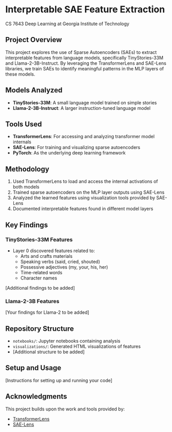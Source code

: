 # Interpretable SAE Feature Extraction
CS 7643 Deep Learning at Georgia Institute of Technology

## Project Overview
This project explores the use of Sparse Autoencoders (SAEs) to extract interpretable features from language models, specifically TinyStories-33M and Llama-2-3B-Instruct. By leveraging the TransformerLens and SAE-Lens libraries, we train SAEs to identify meaningful patterns in the MLP layers of these models.

## Models Analyzed
- **TinyStories-33M**: A small language model trained on simple stories
- **Llama-2-3B-Instruct**: A larger instruction-tuned language model

## Tools Used
- **TransformerLens**: For accessing and analyzing transformer model internals
- **SAE-Lens**: For training and visualizing sparse autoencoders
- **PyTorch**: As the underlying deep learning framework

## Methodology
1. Used TransformerLens to load and access the internal activations of both models
2. Trained sparse autoencoders on the MLP layer outputs using SAE-Lens
3. Analyzed the learned features using visualization tools provided by SAE-Lens
4. Documented interpretable features found in different model layers

## Key Findings
### TinyStories-33M Features
- Layer 0 discovered features related to:
  - Arts and crafts materials
  - Speaking verbs (said, cried, shouted)
  - Possessive adjectives (my, your, his, her)
  - Time-related words
  - Character names
  
[Additional findings to be added]

### Llama-2-3B Features
[Your findings for Llama-2 to be added]

## Repository Structure
- `notebooks/`: Jupyter notebooks containing analysis
- `visualizations/`: Generated HTML visualizations of features
- [Additional structure to be added]

## Setup and Usage
[Instructions for setting up and running your code]

## Acknowledgments
This project builds upon the work and tools provided by:
- [TransformerLens](https://github.com/neelnanda-io/TransformerLens)
- [SAE-Lens](https://github.com/ArthurConmy/sae-lens) 
